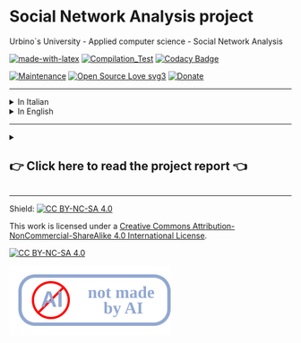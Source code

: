 # Social Network Analysis project

Urbino`s University - Applied computer science - Social Network Analysis 

[![made-with-latex](https://img.shields.io/badge/Made%20with-LaTeX-1f425f.svg)](https://www.latex-project.org/)
[![Compilation_Test](https://github.com/R0mb0/Social-Network-Analysis-project/actions/workflows/Compilation_Test.yml/badge.svg)](https://github.com/R0mb0/Social-Network-Analysis-project/actions/workflows/Compilation_Test.yml)
[![Codacy Badge](https://app.codacy.com/project/badge/Grade/f0951e950b3b41a58fb2b2a149d1c2a8)](https://app.codacy.com/gh/R0mb0/Social-Network-Analysis-project/dashboard?utm_source=gh&utm_medium=referral&utm_content=&utm_campaign=Badge_grade)

[![Maintenance](https://img.shields.io/badge/Maintained%3F-yes-green.svg)](https://github.com/R0mb0/Social-Network-Analysis-project)
[![Open Source Love svg3](https://badges.frapsoft.com/os/v3/open-source.svg?v=103)](https://github.com/R0mb0/Social-Network-Analysis-project)
[![Donate](https://img.shields.io/badge/PayPal-Donate%20to%20Author-blue.svg)](http://paypal.me/R0mb0)

---
 
<details>
<summary>In Italian</summary>  

# Progetto di analisi delle reti sociali  
## Obiettivo:  
Analizzare la struttura della rete delle strutture sanitarie della provincia di Ascoli Piceno che erogano servizi di assistenza psichiatrica.  
I legami, pesati e non orientati, indicano che le strutture collegate hanno condiviso un certo numero di pazienti (numero espresso dal peso).  
L’obiettivo è individuare se la struttura corrisponde a: 
* Un’organizzazione diffusa, in cui esistono poche disparità tra le centralità dei nodi. 
* Centralizzata, con pochi nodi che coordinano la gestione dei servizi.
* Integrata, composta da gruppi di nodi che collaborano molto al loro interno ma poco all’esterno. 
</details>

<details>
<summary>In English</summary>  

# Social Network Analysis Project 
## Target  
The target is analyze the network of sanitaries structures of Ascoli Picieno province that provide psychiatric assistance services.  
The bonds, scaled and not oriented, show that linked structures have shared a certain number of patiente (the number is expressed from the weight).  
The goal is to determinate if the network agree with :
* A widespread organization, where there aren't many inequality between nodes centrality.
* A Centralized organization, where many nodes coordinates the services.
* A Integrated organizazion, where there are nodes groups that works hard inside them.
</details>

---

<details>
 <summary>

## 👉 Click here to read the project report 👈
  
 </summary>

![1.png](https://github.com/R0mb0/Social-Network-Analysis-project/blob/main/ReadmeImgs/1.png)
![2.png](https://github.com/R0mb0/Social-Network-Analysis-project/blob/main/ReadmeImgs/2.png)
![3.png](https://github.com/R0mb0/Social-Network-Analysis-project/blob/main/ReadmeImgs/3.png)
![4.png](https://github.com/R0mb0/Social-Network-Analysis-project/blob/main/ReadmeImgs/4.png)
![5.png](https://github.com/R0mb0/Social-Network-Analysis-project/blob/main/ReadmeImgs/5.png)
![6.png](https://github.com/R0mb0/Social-Network-Analysis-project/blob/main/ReadmeImgs/6.png)
![7.png](https://github.com/R0mb0/Social-Network-Analysis-project/blob/main/ReadmeImgs/7.png)
![8.png](https://github.com/R0mb0/Social-Network-Analysis-project/blob/main/ReadmeImgs/8.png)
![9.png](https://github.com/R0mb0/Social-Network-Analysis-project/blob/main/ReadmeImgs/9.png)
![10.png](https://github.com/R0mb0/Social-Network-Analysis-project/blob/main/ReadmeImgs/10.png)
![11.png](https://github.com/R0mb0/Social-Network-Analysis-project/blob/main/ReadmeImgs/11.png)
![12.png](https://github.com/R0mb0/Social-Network-Analysis-project/blob/main/ReadmeImgs/12.png)
![13.png](https://github.com/R0mb0/Social-Network-Analysis-project/blob/main/ReadmeImgs/13.png)
![14.png](https://github.com/R0mb0/Social-Network-Analysis-project/blob/main/ReadmeImgs/14.png)
![15.png](https://github.com/R0mb0/Social-Network-Analysis-project/blob/main/ReadmeImgs/15.png)
![16.png](https://github.com/R0mb0/Social-Network-Analysis-project/blob/main/ReadmeImgs/16.png)
![17.png](https://github.com/R0mb0/Social-Network-Analysis-project/blob/main/ReadmeImgs/17.png)
![18.png](https://github.com/R0mb0/Social-Network-Analysis-project/blob/main/ReadmeImgs/18.png)
![19.png](https://github.com/R0mb0/Social-Network-Analysis-project/blob/main/ReadmeImgs/19.png)
![20.png](https://github.com/R0mb0/Social-Network-Analysis-project/blob/main/ReadmeImgs/20.png)
![21.png](https://github.com/R0mb0/Social-Network-Analysis-project/blob/main/ReadmeImgs/21.png)
 
</details>

---

Shield: [![CC BY-NC-SA 4.0][cc-by-nc-sa-shield]][cc-by-nc-sa]

This work is licensed under a
[Creative Commons Attribution-NonCommercial-ShareAlike 4.0 International License][cc-by-nc-sa].

[![CC BY-NC-SA 4.0][cc-by-nc-sa-image]][cc-by-nc-sa]

[cc-by-nc-sa]: http://creativecommons.org/licenses/by-nc-sa/4.0/
[cc-by-nc-sa-image]: https://licensebuttons.net/l/by-nc-sa/4.0/88x31.png
[cc-by-nc-sa-shield]: https://img.shields.io/badge/License-CC%20BY--NC--SA%204.0-lightgrey.svg

  <picture>
    <source media="(prefers-color-scheme: dark)"srcset="https://github.com/R0mb0/Not_made_by_AI/blob/main/Badge/SVG/NotMadeByAIDark.svg">
    <source media="(prefers-color-scheme: light)"srcset="https://github.com/R0mb0/Not_made_by_AI/blob/main/Badge/SVG/NotMadeByAILight.svg">
    <img alt="Not made by AI" src="https://github.com/R0mb0/Not_made_by_AI/blob/main/Badge/SVG/NotMadeByAIDefault.svg">
  </picture>
